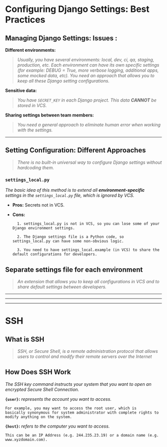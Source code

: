 # Configuring Django Settings: Best Practices

## Managing Django Settings: Issues :

**Different environments:**

> _Usually, you have several environments: local, dev, ci, qa, staging, production, etc. Each environment can have its own specific settings (for example: DEBUG = True, more verbose logging, additional apps, some mocked data, etc). You need an approach that allows you to keep all these Django setting configurations._

**Sensitive data:**

> _You have `SECRET_KEY` in each Django project. This data **CANNOT** be stored in VCS._

**Sharing settings between team members:**

> _You need a general approach to eliminate human error when working with the settings._

---

## Setting Configuration: Different Approaches

> _There is no built-in universal way to configure Django settings without hardcoding them._

### `settings_local.py`

_The basic idea of this method is to extend all **environment-specific** settings in the `settings_local.py` file, which is ignored by VCS._

- **Pros:** Secrets not in VCS.

- **Cons:**

        1. settings_local.py is not in VCS, so you can lose some of your Django environment settings.

        2. The Django settings file is a Python code, so settings_local.py can have some non-obvious logic.

        3. You need to have settings_local.example (in VCS) to share the default configurations for developers.

## Separate settings file for each environment

> _An extension that allows you to keep all configurations in VCS and to share default settings between developers._

---

---

---

# SSH

## What is SSH

> _SSH, or Secure Shell, is a remote administration protocol that allows users to control and modify their remote servers over the Internet_

## How Does SSH Work

_The SSH key command instructs your system that you want to open an encrypted Secure Shell Connection._

**`{user}`:** _represents the account you want to access._

```
For example, you may want to access the root user, which is
basically synonymous for system administrator with complete rights to
modify anything on the system.
```

**`{host}`:** _refers to the computer you want to access._

```
This can be an IP Address (e.g. 244.235.23.19) or a domain name (e.g. www.xyzdomain.com).
```
